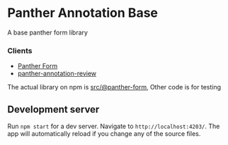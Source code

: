# Panther Annotation Base

A base panther form library 

### Clients
- [Panther Form](https://github.com/geneontology/panther-form)
- [panther-annotation-review](https://github.com/geneontology/panther-annotation-review)

The actual library on npm is [src/@panther-form](https://github.com/geneontology/panther-form-base/tree/master/src/%40panther.form), Other code is for testing

## Development server

Run `npm start` for a dev server. Navigate to `http://localhost:4203/`. The app will automatically reload if you change any of the source files.

